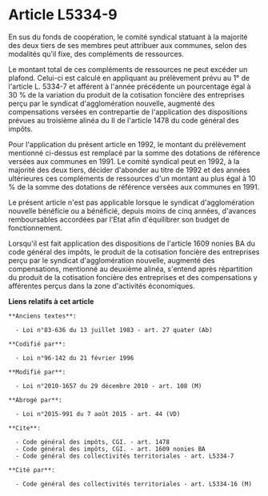 # Article L5334-9

En sus du fonds de coopération, le comité syndical statuant à la majorité des deux tiers de ses membres peut attribuer aux
communes, selon des modalités qu'il fixe, des compléments de ressources.

Le montant total de ces compléments de ressources ne peut excéder un plafond. Celui-ci est calculé en appliquant au
prélèvement prévu au 1° de l'article L. 5334-7 et afférent à l'année précédente un pourcentage égal à 30 % de la variation du
produit de la cotisation foncière des entreprises  perçu par le syndicat d'agglomération nouvelle, augmenté des compensations
versées en contrepartie de l'application des dispositions prévues au troisième alinéa du II de l'article 1478 du code général
des impôts.

Pour l'application du présent article en 1992, le montant du prélèvement mentionné ci-dessus est remplacé par la somme des
dotations de référence versées aux communes en 1991. Le comité syndical peut en 1992, à la majorité des deux tiers, décider
d'abonder au titre de 1992 et des années ultérieures ces compléments de ressources d'un montant au plus égal à 10 % de la
somme des dotations de référence versées aux communes en 1991.

Le présent article n'est pas applicable lorsque le syndicat d'agglomération nouvelle bénéficie ou a bénéficié, depuis moins
de cinq années, d'avances remboursables accordées par l'Etat afin d'équilibrer son budget de fonctionnement.

Lorsqu'il est fait application des dispositions de l'article 1609 nonies BA du code général des impôts, le produit de la
cotisation foncière des entreprises  perçu par le syndicat d'agglomération nouvelle, augmenté des compensations, mentionné au
deuxième alinéa, s'entend après répartition du produit de la cotisation foncière des entreprises  et des compensations y
afférentes perçus dans la zone d'activités économiques.

**Liens relatifs à cet article**

	**Anciens textes**:

	  - Loi n°83-636 du 13 juillet 1983 - art. 27 quater (Ab)

	**Codifié par**:

	  - Loi n°96-142 du 21 février 1996

	**Modifié par**:

	  - Loi n°2010-1657 du 29 décembre 2010 - art. 108 (M)

	**Abrogé par**:

	  - Loi n°2015-991 du 7 août 2015 - art. 44 (VD)

	**Cite**:

	  - Code général des impôts, CGI. - art. 1478
	  - Code général des impôts, CGI. - art. 1609 nonies BA
	  - Code général des collectivités territoriales - art. L5334-7

	**Cité par**:

	  - Code général des collectivités territoriales - art. L5334-16 (M)

